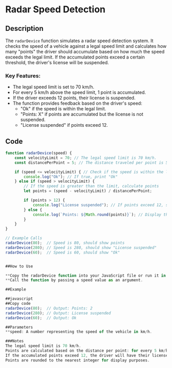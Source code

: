# Radar Speed Detection

## Description

The `radarDevice` function simulates a radar speed detection system. It checks the speed of a vehicle against a legal speed limit and calculates how many "points" the driver should accumulate based on how much the speed exceeds the legal limit. If the accumulated points exceed a certain threshold, the driver's license will be suspended.

### Key Features:
- The legal speed limit is set to 70 km/h.
- For every 5 km/h above the speed limit, 1 point is accumulated.
- If the driver exceeds 12 points, their license is suspended.
- The function provides feedback based on the driver's speed:
  - "Ok" if the speed is within the legal limit.
  - "Points: X" if points are accumulated but the license is not suspended.
  - "License suspended" if points exceed 12.

## Code

```javascript
function radarDevice(speed) { 
    const velocityLimit = 70; // The legal speed limit is 70 km/h.
    const distancePerPoint = 5; // The distance traveled per point is 5 km.

    if (speed <= velocityLimit) { // Check if the speed is within the legal limit
        console.log("Ok"); // If true, print "Ok"
    } else if (speed > velocityLimit) {
        // If the speed is greater than the limit, calculate points
        let points = (speed - velocityLimit) / distancePerPoint;

        if (points > 12) {
            console.log("License suspended"); // If points exceed 12, suspend the license
        } else {
            console.log(`Points: ${Math.round(points)}`); // Display the points, rounded to the nearest integer
        }
    }
}

// Example Calls
radarDevice(80);  // Speed is 80, should show points
radarDevice(280); // Speed is 280, should show "License suspended"
radarDevice(60);  // Speed is 60, should show "Ok"


##How to Use

**Copy the radarDevice function into your JavaScript file or run it in your browser's developer console.
**Call the function by passing a speed value as an argument.

##Example

##javascript
##Copy code
radarDevice(80);  // Output: Points: 2
radarDevice(280); // Output: License suspended
radarDevice(60);  // Output: Ok

##Parameters
**speed: A number representing the speed of the vehicle in km/h.

###Notes
The legal speed limit is 70 km/h.
Points are calculated based on the distance per point: for every 5 km/h above the limit, 1 point is awarded.
If the accumulated points exceed 12, the driver will have their license suspended.
Points are rounded to the nearest integer for display purposes.
